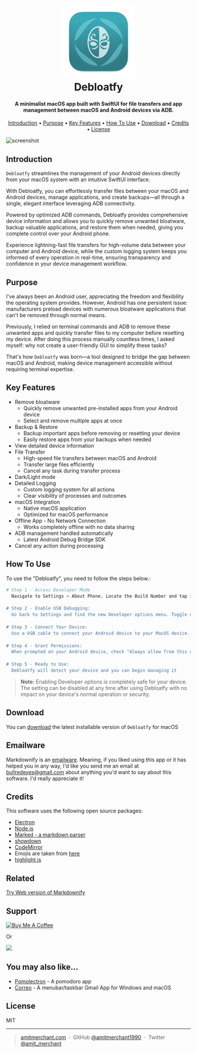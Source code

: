 
<h1 align="center">
  <br>
  <a href="https://github.com/Nijat-Hamid"><img src="https://github.com/Nijat-Hamid/Debloatfy-Android_App_Debloater/blob/main/Demo/image/logo.png" alt="Debloatfy" width="200"></a>
  <br>
  Debloatfy
  <br>
</h1>

<h4 align="center">A minimalist macOS app built with SwiftUI for file transfers and app management between macOS and Android devices via ADB.</h4>

<p align="center">
  <a href="#introduction">Introduction</a> •
  <a href="#purpose">Purpose</a> •
  <a href="#key-features">Key Features</a> •
  <a href="#how-to-use">How To Use</a> •
  <a href="#download">Download</a> •
  <a href="#credits">Credits</a> •
  <a href="#license">License</a>
</p>

![screenshot](https://raw.githubusercontent.com/amitmerchant1990/electron-markdownify/master/app/img/markdownify.gif)

## Introduction

`Debloatfy` streamlines the management of your Android devices directly from your macOS system with an intuitive SwiftUI interface.

With Debloatfy, you can effortlessly transfer files between your macOS and Android devices, manage applications, and create backups—all through a single, elegant interface leveraging ADB connectivity.

Powered by optimized ADB commands, Debloatfy provides comprehensive device information and allows you to quickly remove unwanted bloatware, backup valuable applications, and restore them when needed, giving you complete control over your Android phone.

Experience lightning-fast file transfers for high-volume data between your computer and Android device, while the custom logging system keeps you informed of every operation in real-time, ensuring transparency and confidence in your device management workflow.

## Purpose

I've always been an Android user, appreciating the freedom and flexibility the operating system provides. However, Android has one persistent issue: manufacturers preload devices with numerous bloatware applications that can't be removed through normal means.

Previously, I relied on terminal commands and ADB to remove these unwanted apps and quickly transfer files to my computer before resetting my device. After doing this process manually countless times, I asked myself: why not create a user-friendly GUI to simplify these tasks?

That's how `Debloatfy` was born—a tool designed to bridge the gap between macOS and Android, making device management accessible without requiring terminal expertise.

## Key Features

* Remove bloatware
  - Quickly remove unwanted pre-installed apps from your Android device
  - Select and remove multiple apps at once
* Backup & Restore
  - Backup important apps before removing or resetting your device
  - Easily restore apps from your backups when needed
* View detailed device information 
* File Transfer
  - High-speed file transfers between macOS and Android
  - Transfer large files efficiently
  - Cancel any task during transfer process
* Dark/Light mode
* Detailed Logging
  - Custom logging system for all actions
  - Clear visibility of processes and outcomes
* macOS Integration
  - Native macOS application
  - Optimized for macOS performance
* Offline App - No Network Connection
  - Works completely offline with no data sharing
* ADB management handled automatically
  - Latest Android Debug Bridge SDK
* Cancel any action during processing

## How To Use

To use the "Debloatfy", you need to follow the steps below.:

```bash
# Step 1 - Access Developer Mode
  Navigate to Settings > About Phone. Locate the Build Number and tap it 7 times. You'll see a message confirming "Developer options enabled"

# Step 2 - Enable USB Debugging:
  Go back to Settings and find the new Developer options menu. Toggle on "USB debugging". Accept the security prompt when it appears

# Step 3 - Connect Your Device:
  Use a USB cable to connect your Android device to your MacOS device. Ensure your device is unlocked

# Step 4 - Grant Permissions:
  When prompted on your Android device, check "Always allow from this computer"

# Step 5 - Ready to Use:
  Debloatfy will detect your device and you can begin managing it
```

> **Note:**
> Enabling Developer options is completely safe for your device. The setting can be disabled at any time after using Debloatfy with no impact on your device's normal operation or security.


## Download

You can [download](https://github.com/Nijat-Hamid/Debloatfy-Android_App_Debloater/) the latest installable version of `Debloatfy` for macOS

## Emailware

Markdownify is an [emailware](https://en.wiktionary.org/wiki/emailware). Meaning, if you liked using this app or it has helped you in any way, I'd like you send me an email at <bullredeyes@gmail.com> about anything you'd want to say about this software. I'd really appreciate it!

## Credits

This software uses the following open source packages:

- [Electron](http://electron.atom.io/)
- [Node.js](https://nodejs.org/)
- [Marked - a markdown parser](https://github.com/chjj/marked)
- [showdown](http://showdownjs.github.io/showdown/)
- [CodeMirror](http://codemirror.net/)
- Emojis are taken from [here](https://github.com/arvida/emoji-cheat-sheet.com)
- [highlight.js](https://highlightjs.org/)

## Related

[Try Web version of Markdownify](https://notepad.js.org/markdown-editor/)

## Support

<a href="https://buymeacoffee.com/amitmerchant" target="_blank"><img src="https://www.buymeacoffee.com/assets/img/custom_images/purple_img.png" alt="Buy Me A Coffee" style="height: 41px !important;width: 174px !important;box-shadow: 0px 3px 2px 0px rgba(190, 190, 190, 0.5) !important;-webkit-box-shadow: 0px 3px 2px 0px rgba(190, 190, 190, 0.5) !important;" ></a>

<p>Or</p> 

<a href="https://www.patreon.com/amitmerchant">
	<img src="https://c5.patreon.com/external/logo/become_a_patron_button@2x.png" width="160">
</a>

## You may also like...

- [Pomolectron](https://github.com/amitmerchant1990/pomolectron) - A pomodoro app
- [Correo](https://github.com/amitmerchant1990/correo) - A menubar/taskbar Gmail App for Windows and macOS

## License

MIT

---

> [amitmerchant.com](https://www.amitmerchant.com) &nbsp;&middot;&nbsp;
> GitHub [@amitmerchant1990](https://github.com/amitmerchant1990) &nbsp;&middot;&nbsp;
> Twitter [@amit_merchant](https://twitter.com/amit_merchant)

